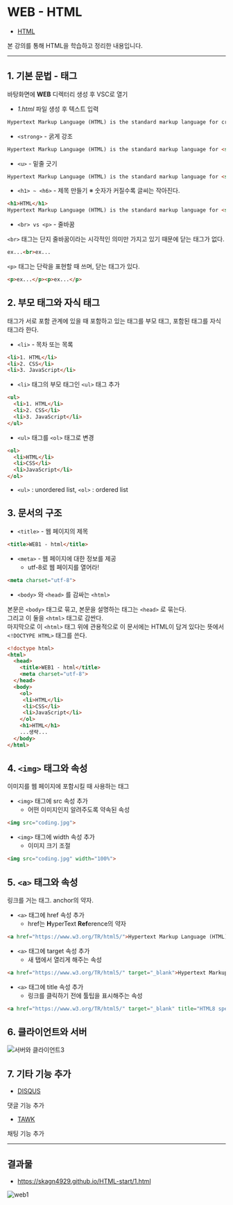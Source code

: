 # WEB - HTML
- [HTML](https://www.opentutorials.org/course/3084)

본 강의를 통해 HTML을 학습하고 정리한 내용입니다.

---
## 1. 기본 문법 - 태그
바탕화면에 **WEB** 디렉터리 생성 후 VSC로 열기

- *1.html* 파일 생성 후 텍스트 입력   
```html
Hypertext Markup Language (HTML) is the standard markup language for creating web pages and web applications.
```

- `<strong>` - 굵게 강조  
```html
Hypertext Markup Language (HTML) is the standard markup language for <strong>creating web pages</strong> and web applications.
```

- `<u>` - 밑줄 긋기
```html
Hypertext Markup Language (HTML) is the standard markup language for <strong>creating <u>web</u> pages</strong> and web applications.
```

- `<h1> ~ <h6>` - 제목 만들기 ※ 숫자가 커질수록 글씨는 작아진다.   
```html
<h1>HTML</h1>
Hypertext Markup Language (HTML) is the standard markup language for <strong>creating <u>web</u> pages</strong> and web applications.
```

- `<br> vs <p>` - 줄바꿈   

`<br>` 태그는 단지 줄바꿈이라는 시각적인 의미만 가지고 있기 때문에 닫는 태그가 없다.   
```html
ex...<br>ex...
```   
`<p>` 태그는 단락을 표현할 때 쓰며, 닫는 태그가 있다.     
```html
<p>ex...</p><p>ex...</p>
```

## 2. 부모 태그와 자식 태그   
태그가 서로 포함 관계에 있을 때 포함하고 있는 태그를 부모 태그, 포함된 태그를 자식 태그라 한다.
- `<li>` - 목차 또는 목록
```html
<li>1. HTML</li>
<li>2. CSS</li>
<li>3. JavaScript</li>
```

- `<li>` 태그의 부모 태그인 `<ul>` 태그 추가
```html
<ul>
  <li>1. HTML</li>
  <li>2. CSS</li>
  <li>3. JavaScript</li>
</ul>
```

- `<ul>` 태그를 `<ol>` 태그로 변경
```html
<ol>
  <li>HTML</li>
  <li>CSS</li>
  <li>JavaScript</li>
</ol>
```

- `<ul>` : unordered list, `<ol>` : ordered list

## 3. 문서의 구조
- `<title>` - 웹 페이지의 제목
```html
<title>WEB1 - html</title>
```

- `<meta>` - 웹 페이지에 대한 정보를 제공
  - utf-8로 웹 페이지를 열어라!
```html
<meta charset="utf-8">
```

- `<body>` 와 `<head>` 를 감싸는 `<html>`  

본문은 `<body>` 태그로 묶고, 본문을 설명하는 태그는 `<head>` 로 묶는다.   
그리고 이 둘을 `<html>` 태그로 감싼다.   
마지막으로 이 `<html>` 태그 위에 관용적으로 이 문서에는 HTML이 담겨 있다는 뜻에서 `<!DOCTYPE HTML>` 태그를 쓴다.
```html
<!doctype html>
<html>
  <head>
    <title>WEB1 - html</title>
    <meta charset="utf-8">
  </head>
  <body>
    <ol>
     <li>HTML</li>
     <li>CSS</li>
     <li>JavaScript</li>
    </ol>
    <h1>HTML</h1>
    ...생략...
  </body>  
</html>
```

## 4. `<img>` 태그와 속성
이미지를 웹 페이지에 포함시킬 때 사용하는 태그
- `<img>` 태그에 src 속성 추가   
  - 어떤 이미지인지 알려주도록 약속된 속성
```html
<img src="coding.jpg">
```

- `<img>` 태그에 width 속성 추가   
  - 이미지 크기 조절
```html
<img src="coding.jpg" width="100%">
```

## 5. `<a>` 태그와 속성
링크를 거는 태그. anchor의 약자. 
- `<a>` 태그에 href 속성 추가
  - href는 **H**yperText **Ref**erence의 약자
```html
<a href="https://www.w3.org/TR/html5/">Hypertext Markup Language (HTML)</a>
```

- `<a>` 태그에 target 속성 추가
  - 새 탭에서 열리게 해주는 속성
```html
<a href="https://www.w3.org/TR/html5/" target="_blank">Hypertext Markup Language (HTML)</a>
```

- `<a>` 태그에 title 속성 추가
  - 링크를 클릭하기 전에 툴팁을 표시해주는 속성
```html
<a href="https://www.w3.org/TR/html5/" target="_blank" title="HTML8 specification">Hypertext Markup Language (HTML)</a>
```

## 6. 클라이언트와 서버
![서버와 클라이언트3](https://github.com/skagn4929/HTML-start/assets/134206709/9523a0b4-e2d2-4a60-b458-eda02d3a5a36)

## 7. 기타 기능 추가
- [DISQUS](https://disqus.com/)   

댓글 기능 추가

- [TAWK](https://www.tawk.to/)   

채팅 기능 추가

---

## 결과물
- https://skagn4929.github.io/HTML-start/1.html

![web1](https://github.com/skagn4929/HTML-start/assets/134206709/58a1e2b5-4e29-4391-b2e7-87c3eef497e0)






